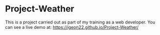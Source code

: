 # Project-Weather
This is a project carried out as part of my training as a web developer.
You can see a live demo at: https://igeon22.github.io/Project-Weather/
